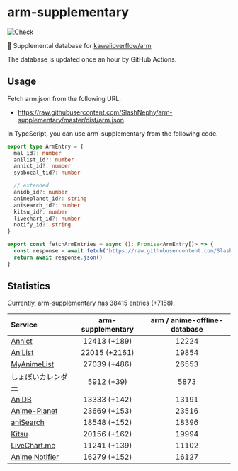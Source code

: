 # arm-supplementary

[![Check](https://github.com/SlashNephy/arm-supplementary/actions/workflows/check-node.yml/badge.svg)](https://github.com/SlashNephy/arm-supplementary/actions/workflows/check-node.yml)

💊 Supplemental database for [kawaiioverflow/arm](https://github.com/kawaiioverflow/arm)

The database is updated once an hour by GitHub Actions.

## Usage

Fetch arm.json from the following URL.

- https://raw.githubusercontent.com/SlashNephy/arm-supplementary/master/dist/arm.json

In TypeScript, you can use arm-supplementary from the following code.

```TypeScript
export type ArmEntry = {
  mal_id?: number
  anilist_id?: number
  annict_id?: number
  syobocal_tid?: number

  // extended
  anidb_id?: number
  animeplanet_id?: string
  anisearch_id?: number
  kitsu_id?: number
  livechart_id?: number
  notify_id?: string
}

export const fetchArmEntries = async (): Promise<ArmEntry[]> => {
  const response = await fetch('https://raw.githubusercontent.com/SlashNephy/arm-supplementary/master/dist/arm.json')
  return await response.json()
}
```

## Statistics

Currently, arm-supplementary has 38415 entries (+7158).

| Service                                     | arm-supplementary | arm / anime-offline-database |
| :------------------------------------------ | :---------------: | :--------------------------: |
| [Annict](https://annict.com)                |   12413 (+189)    |            12224             |
| [AniList](https://anilist.co)               |   22015 (+2161)   |            19854             |
| [MyAnimeList](https://myanimelist.net)      |   27039 (+486)    |            26553             |
| [しょぼいカレンダー](https://cal.syoboi.jp) |    5912 (+39)     |             5873             |
| [AniDB](https://anidb.net)                  |   13333 (+142)    |            13191             |
| [Anime-Planet](https://anime-planet.com)    |   23669 (+153)    |            23516             |
| [aniSearch](https://anisearch.com)          |   18548 (+152)    |            18396             |
| [Kitsu](https://kitsu.io)                   |   20156 (+162)    |            19994             |
| [LiveChart.me](https://livechart.me)        |   11241 (+139)    |            11102             |
| [Anime Notifier](https://notify.moe)        |   16279 (+152)    |            16127             |
